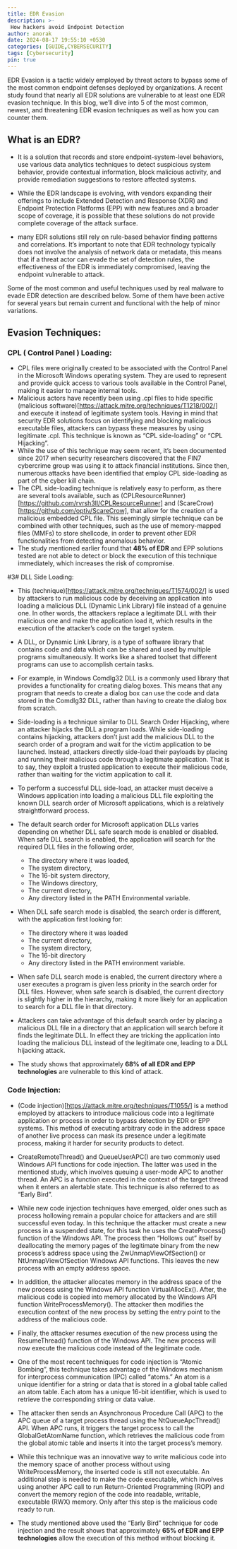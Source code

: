 ```yaml
---
title: EDR Evasion
description: >-
 How hackers avoid Endpoint Detection
author: anorak
date: 2024-08-17 19:55:10 +0530
categories: [GUIDE,CYBERSECURITY]
tags: [Cybersecurity]
pin: true
---
```

 EDR Evasion is a tactic widely employed by threat actors to bypass some of the most common endpoint defenses deployed by organizations. A recent study found that nearly all EDR solutions are vulnerable to at least one EDR evasion technique. In this blog, we’ll dive into 5 of the most common, newest, and threatening EDR evasion techniques as well as how you can counter them. 


## What is an EDR?
- It is a solution that records and store endpoint-system-level behaviors, use various data analytics techniques to detect suspicious system behavior, provide contextual information, block malicious activity, and provide remediation suggestions to restore affected systems.

-  While the EDR landscape is evolving, with vendors expanding their offerings to include Extended Detection and Response (XDR) and Endpoint Protection Platforms (EPP) with new features and a broader scope of coverage, it is possible that these solutions do not provide complete coverage of the attack surface.
 
-  many EDR solutions still rely on rule-based behavior finding patterns and correlations. It’s important to note that EDR technology typically does not involve the analysis of network data or metadata, this means that if a threat actor can evade the set of detection rules, the effectiveness of the EDR is immediately compromised, leaving the endpoint vulnerable to attack.

Some of the most common and useful techniques used by real malware to evade EDR detection are described below. Some of them have been active for several years but remain current and functional with the help of minor variations.



## Evasion Techniques:

### CPL ( Control Panel ) Loading:
   
  - CPL files were originally created to be associated with the Control Panel in the Microsoft Windows operating system. They are used to represent and provide quick access to various tools available in the Control Panel, making it easier to manage internal tools.
  - Malicious actors have recently been using .cpl files to hide specific (malicious software)[https://attack.mitre.org/techniques/T1218/002/] and execute it instead of legitimate system tools. Having in mind that security EDR solutions focus on identifying and blocking malicious executable files, attackers can bypass these measures by using legitimate .cpl. This technique is known as “CPL side-loading” or “CPL Hijacking”.
  - While the use of this technique may seem recent, it’s been documented since 2017 when security researchers discovered that the FIN7 cybercrime group was using it to attack financial institutions. Since then, numerous attacks have been identified that employ CPL side-loading as part of the cyber kill chain.
  - The CPL side-loading technique is relatively easy to perform, as there are several tools available, such as (CPLResourceRunner)[https://github.com/rvrsh3ll/CPLResourceRunner] and (ScareCrow)[https://github.com/optiv/ScareCrow], that allow for the creation of a malicious embedded CPL file. This seemingly simple technique can be combined with other techniques, such as the use of memory-mapped files (MMFs) to store shellcode, in order to prevent other EDR functionalities from detecting anomalous behavior.
  - The study mentioned earlier found that **48% of EDR** and EPP solutions tested are not able to detect or block the execution of this technique immediately, which increases the risk of compromise.
    
                               
                                                                                                                                                                                                                                                                                                                                                                                                                                                                                                                                                                                                                                                                                                                                                                                                                                              
#3#  DLL Side Loading:

- This (technique)[https://attack.mitre.org/techniques/T1574/002/] is used by attackers to run malicious code by deceiving an application into loading a malicious DLL (Dynamic Link Library) file instead of a genuine one. In other words, the attackers replace a legitimate DLL with their malicious one and make the application load it, which results in the execution of the attacker’s code on the target system.
- A DLL, or Dynamic Link Library, is a type of software library that contains code and data which can be shared and used by multiple programs simultaneously. It works like a shared toolset that different programs can use to accomplish certain tasks.
- For example, in Windows Comdlg32 DLL is a commonly used library that provides a functionality for creating dialog boxes. This means that any program that needs to create a dialog box can use the code and data stored in the Comdlg32 DLL, rather than having to create the dialog box from scratch.
- Side-loading is a technique similar to DLL Search Order Hijacking, where an attacker hijacks the DLL a program loads. While side-loading contains hijacking, attackers don’t just add the malicious DLL to the search order of a program and wait for the victim application to be launched. Instead, attackers directly side-load their payloads by placing and running their malicious code through a legitimate application. That is to say, they exploit a trusted application to execute their malicious code, rather than waiting for the victim application to call it.
- To perform a successful DLL side-load, an attacker must deceive a Windows application into loading a malicious DLL file exploiting the known DLL search order of Microsoft applications, which is a relatively straightforward process.
- The default search order for Microsoft application DLLs varies depending on whether DLL safe search mode is enabled or disabled. When safe DLL search is enabled, the application will search for the required DLL files in the following order,
    - The directory where it was loaded, 
    - The system directory, 
    - The 16-bit system directory, 
    - The Windows directory, 
    - The current directory, 
    - Any directory listed in the PATH Environmental variable. 
- When DLL safe search mode is disabled, the search order is different, with the application first looking for:

    - The directory where it was loaded
    - The current directory, 
    - The system directory, 
    - The 16-bit directory
    - Any directory listed in the PATH environment variable.
- When safe DLL search mode is enabled, the current directory where a user executes a program is given less priority in the search order for DLL files. However, when safe search is disabled, the current directory is slightly higher in the hierarchy, making it more likely for an application to search for a DLL file in that directory.
- Attackers can take advantage of this default search order by placing a malicious DLL file in a directory that an application will search before it finds the legitimate DLL. In effect they are tricking the application into loading the malicious DLL instead of the legitimate one, leading to a DLL hijacking attack.
- The study shows that approximately **68% of all EDR and EPP technologies** are vulnerable to this kind of attack.

### Code Injection:

- (Code injection)[https://attack.mitre.org/techniques/T1055/] is a method employed by attackers to introduce malicious code into a legitimate application or process in order to bypass detection by EDR or EPP systems. This method of executing arbitrary code in the address space of another live process can mask its presence under a legitimate process, making it harder for security products to detect.
- CreateRemoteThread() and QueueUserAPC() are two commonly used Windows API functions for code injection. The latter was used in the mentioned study, which involves queuing a user-mode APC to another thread. An APC is a function executed in the context of the target thread when it enters an alertable state. This technique is also referred to as “Early Bird”.
- While new code injection techniques have emerged, older ones such as process hollowing remain a popular choice for attackers and are still successful even today. In this technique the attacker must create a new process in a suspended state, for this task he uses the CreateProcess() function of the Windows API. The process then “Hollows out” itself by deallocating the memory pages of the legitimate binary from the new process’s address space using the ZwUnmapViewOfSection() or NtUnmapViewOfSection Windows API functions. This leaves the new process with an empty address space.

- In addition, the attacker allocates memory in the address space of the new process using the Windows API function VirtualAllocEx(). After, the malicious code is copied into memory allocated by the Windows API function WriteProcessMemory(). The attacker then modifies the execution context of the new process by setting the entry point to the address of the malicious code.

- Finally, the attacker resumes execution of the new process using the ResumeThread() function of the Windows API. The new process will now execute the malicious code instead of the legitimate code.

- One of the most recent techniques for code injection is “Atomic Bombing”, this technique takes advantage of the Windows mechanism for interprocess communication (IPC) called “atoms.” An atom is a unique identifier for a string or data that is stored in a global table called an atom table. Each atom has a unique 16-bit identifier, which is used to retrieve the corresponding string or data value.

- The attacker then sends an Asynchronous Procedure Call (APC) to the APC queue of a target process thread using the NtQueueApcThread() API. When APC runs, it triggers the target process to call the GlobalGetAtomName function, which retrieves the malicious code from the global atomic table and inserts it into the target process’s memory.

- While this technique was an innovative way to write malicious code into the memory space of another process without using WriteProcessMemory, the inserted code is still not executable. An additional step is needed to make the code executable, which involves using another APC call to run Return-Oriented Programming (ROP) and convert the memory region of the code into readable, writable, executable (RWX) memory. Only after this step is the malicious code ready to run.

- The study mentioned above used the “Early Bird” technique for code injection and the result shows that approximately  **65% of EDR and EPP technologies** allow the execution of this method without blocking it.






















    
